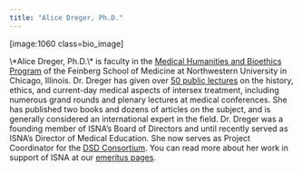 ```yaml
---
title: "Alice Dreger, Ph.D."
---
```


<p>[image:1060 class=bio_image]  </p>

<p>\*Alice Dreger, Ph.D.\* is faculty in the <a href="http://www.medschool.northwestern.edu/mhb/">Medical Humanities and Bioethics Program</a> of the Feinberg School of Medicine at Northwestern University in Chicago, Illinois. Dr. Dreger has given over <a href="http://www.alicedreger.com/speaking/lectures">50 public lectures</a> on the history, ethics, and current-day medical aspects of intersex treatment, including numerous grand rounds and plenary lectures at medical conferences. She has published two books and dozens of articles on the subject, and is generally considered an international expert in the field. Dr. Dreger was a founding member of <span class="caps">ISNA</span>&#8217;s Board of Directors and until recently served as <span class="caps">ISNA</span>&#8217;s Director of Medical Education. She now serves as Project Coordinator for the <a href="http://dsdguidelines.org"><span class="caps">DSD</span> Consortium</a>. You can read more about her work in support of <span class="caps">ISNA</span> at our <a href="http://www.isna.org/about/emeritus/">emeritus pages</a>.</p>